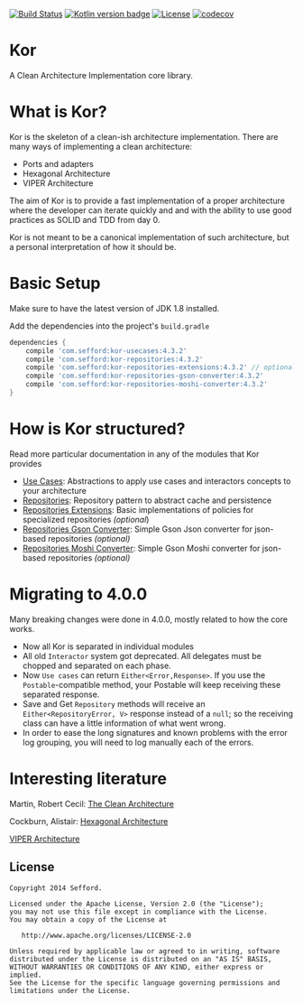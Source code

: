 [![Build Status](https://travis-ci.org/Sefford/kor.svg?branch=master)](https://travis-ci.org/Sefford/kor/)
[![Kotlin version badge](https://img.shields.io/badge/kotlin-1.2.41-blue.svg)](http://kotlinlang.org/)
[![License](https://img.shields.io/badge/License-Apache%202.0-blue.svg)](http://www.apache.org/licenses/LICENSE-2.0)
[![codecov](https://codecov.io/gh/Sefford/kor/branch/master/graph/badge.svg)](https://codecov.io/gh/Sefford/kor)

Kor
===

A Clean Architecture Implementation core library.

What is Kor?
============

Kor is the skeleton of a clean-ish architecture implementation. There are many ways of implementing a clean architecture:

* Ports and adapters
* Hexagonal Architecture
* VIPER Architecture

The aim of Kor is to provide a fast implementation of a proper architecture where the developer can iterate quickly and
and with the ability to use good practices as SOLID and TDD from day 0.

Kor is not meant to be a canonical implementation of such architecture, but a personal interpretation of how it should be.

# Basic Setup

Make sure to have the latest version of JDK 1.8 installed.

Add the dependencies into the project's `build.gradle`

```groovy
dependencies {
    compile 'com.sefford:kor-usecases:4.3.2'
    compile 'com.sefford:kor-repositories:4.3.2'
    compile 'com.sefford:kor-repositories-extensions:4.3.2' // optional 
    compile 'com.sefford:kor-repositories-gson-converter:4.3.2' 
    compile 'com.sefford:kor-repositories-moshi-converter:4.3.2'
}
```
How is Kor structured?
======================
Read more particular documentation in any of the modules that Kor provides

- [Use Cases](https://github.com/Sefford/kor/tree/master/modules/kor-usecases): Abstractions to apply use cases and interactors concepts to your architecture
- [Repositories](https://github.com/Sefford/kor/tree/master/modules/kor-repositories): Repository pattern to abstract cache and persistence 
- [Repositories Extensions](https://github.com/Sefford/kor/tree/master/modules/kor-repositories-extensions): Basic implementations of policies for specialized repositories _(optional_)
- [Repositories Gson Converter](https://github.com/Sefford/kor/tree/master/modules/kor-repositories-gson-converter): Simple Gson Json converter for json-based repositories _(optional)_ 
- [Repositories Moshi Converter](https://github.com/Sefford/kor/tree/master/modules/kor-repositories-moshi-converter): Simple Gson Moshi converter for json-based repositories _(optional)_ 

Migrating to 4.0.0
======================

Many breaking changes were done in 4.0.0, mostly related to how the core works.

- Now all Kor is separated in individual modules
- All old `Interactor` system got deprecated. All delegates must be chopped and separated on each phase.
- Now `Use cases` can return `Either<Error,Response>`. If you use the `Postable`-compatible method, your Postable
will keep receiving these separated response.
- Save and Get `Repository` methods will receive an `Either<RepositoryError, V>` response instead of a `null`; so the
receiving class can have a little information of what went wrong.
- In order to ease the long signatures and known problems with the error log grouping, you will need to log manually each
of the errors.

Interesting literature
======================

Martin, Robert Cecil: [The Clean Architecture](http://blog.8thlight.com/uncle-bob/2012/08/13/the-clean-architecture.html)

Cockburn, Alistair: [Hexagonal Architecture](http://alistair.cockburn.us/Hexagonal+architecture)

[VIPER Architecture](http://mutualmobile.github.io/blog/2013/12/04/viper-introduction/)

License
-------
    Copyright 2014 Sefford.

    Licensed under the Apache License, Version 2.0 (the "License");
    you may not use this file except in compliance with the License.
    You may obtain a copy of the License at

       http://www.apache.org/licenses/LICENSE-2.0

    Unless required by applicable law or agreed to in writing, software
    distributed under the License is distributed on an "AS IS" BASIS,
    WITHOUT WARRANTIES OR CONDITIONS OF ANY KIND, either express or implied.
    See the License for the specific language governing permissions and
    limitations under the License.



